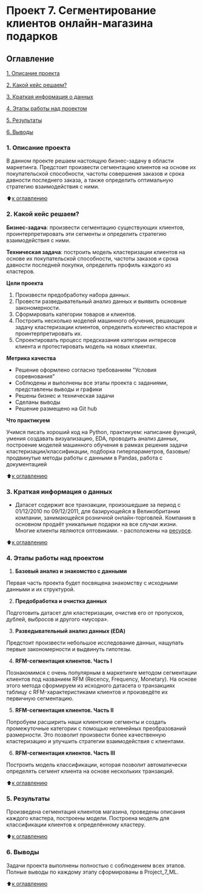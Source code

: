 # Проект 7. Сегментирование клиентов онлайн-магазина подарков 

## Оглавление
[1. Описание проекта](https://github.com/Abricovich/Abricovich-sf_data_science/tree/master/project_6#1-%D0%BE%D0%BF%D0%B8%D1%81%D0%B0%D0%BD%D0%B8%D0%B5-%D0%BF%D1%80%D0%BE%D0%B5%D0%BA%D1%82%D0%B0)

[2. Какой кейс решаем?](https://github.com/Abricovich/Abricovich-sf_data_science/tree/master/project_6#2-%D0%BA%D0%B0%D0%BA%D0%BE%D0%B9-%D0%BA%D0%B5%D0%B9%D1%81-%D1%80%D0%B5%D1%88%D0%B0%D0%B5%D0%BC)

[3. Краткая информация о данных](https://github.com/Abricovich/Abricovich-sf_data_science/tree/master/project_6#3-%D0%BA%D1%80%D0%B0%D1%82%D0%BA%D0%B0%D1%8F-%D0%B8%D0%BD%D1%84%D0%BE%D1%80%D0%BC%D0%B0%D1%86%D0%B8%D1%8F-%D0%BE-%D0%B4%D0%B0%D0%BD%D0%BD%D1%8B%D1%85)

[4. Этапы работы над проектом](https://github.com/Abricovich/Abricovich-sf_data_science/tree/master/project_6#4-%D1%8D%D1%82%D0%B0%D0%BF%D1%8B-%D1%80%D0%B0%D0%B1%D0%BE%D1%82%D1%8B-%D0%BD%D0%B0%D0%B4-%D0%BF%D1%80%D0%BE%D0%B5%D0%BA%D1%82%D0%BE%D0%BC)

[5. Результаты](https://github.com/Abricovich/Abricovich-sf_data_science/tree/master/project_6#5-%D1%80%D0%B5%D0%B7%D1%83%D0%BB%D1%8C%D1%82%D0%B0%D1%82%D1%8B)

[6. Выводы](https://github.com/Abricovich/Abricovich-sf_data_science/tree/master/project_6#6-%D0%B2%D1%8B%D0%B2%D0%BE%D0%B4%D1%8B)

### 1. Описание проекта
В данном проекте решаем настоящую бизнес-задачу в области маркетинга. Предстоит произвести сегментацию клиентов на основе их покупательской способности, частоты совершения заказов и срока давности последнего заказа, а также определить оптимальную стратегию взаимодействия с ними.

:arrow_up:[к оглавлению](https://github.com/Abricovich/Abricovich-sf_data_science/tree/master/project_6#%D0%BE%D0%B3%D0%BB%D0%B0%D0%B2%D0%BB%D0%B5%D0%BD%D0%B8%D0%B5)

### 2. Какой кейс решаем?
**Бизнес-задача**: произвести сегментацию существующих клиентов, проинтерпретировать эти сегменты и определить стратегию взаимодействия с ними.

**Техническая задача**: построить модель кластеризации клиентов на основе их покупательской способности, частоты заказов и срока давности последней покупки, определить профиль каждого из кластеров.

**Цели проекта**
1. Произвести предобработку набора данных.
2. Провести разведывательный анализ данных и выявить основные закономерности.
3. Сформировать категории товаров и клиентов.
4. Построить несколько моделей машинного обучения, решающих задачу кластеризации клиентов, определить количество кластеров и проинтерпретировать их.
5. Спроектировать процесс предсказания категории интересов клиента и протестировать модель на новых клиентах.

**Метрика качества**
- Решение оформлено согласно требованиям "Условия соревнования"
- Соблюдены и выполнены все этапы проекта с заданиями, представлены выводы и графики
- Решены бизнес и техническая задачи
- Сделаны выводы 
- Решение размещено на Git hub

**Что практикуем**

Учимся писать хороший код на Python, практикуем: написание функций, умения создавать визуализацию, EDA, проводить анализ данных, построение моделей машинного обучения в рамках решения задачи кластеризации/классификации, подборка гиперпараметров, базовые/продвинутые методы работы  с данными в Pandas, работа с документацией

:arrow_up:[к оглавлению](https://github.com/Abricovich/Abricovich-sf_data_science/tree/master/project_6#%D0%BE%D0%B3%D0%BB%D0%B0%D0%B2%D0%BB%D0%B5%D0%BD%D0%B8%D0%B5)

### 3. Краткая информация о данных
- Датасет содержит все транзакции, произошедшие за период с 01/12/2010 по 09/12/2011, для базирующейся в Великобритании компании, занимающейся розничной онлайн-торговлей. Компания в основном продаёт уникальные подарки на все случаи жизни. Многие клиенты являются оптовиками. - расположены на [ресурсе](https://drive.google.com/file/d/1Axlknf1Rd6T6UFRzWWZA_gBbfN2g9r3v/view).

:arrow_up:[к оглавлению](https://github.com/Abricovich/Abricovich-sf_data_science/tree/master/project_6#%D0%BE%D0%B3%D0%BB%D0%B0%D0%B2%D0%BB%D0%B5%D0%BD%D0%B8%D0%B5)

### 4. Этапы работы над проектом
1. **Базовый анализ и знакомство с данными**

Первая часть проекта будет посвящена знакомству с исходными данными и их структурой.

2. **Предобработка и очистка данных**

Подготовить датасет для кластеризации, очистив его от пропусков, дублей, выбросов и другого «мусора».

3. **Разведывательный анализ данных (EDA)**

Предстоит произвести небольшое исследование данных, нащупать первые закономерности и выдвинуть гипотезы.

4. **RFM-сегментация клиентов. Часть I**

Познакомимся с очень популярным в маркетинге методом сегментации клиентов под названием RFM (Recency, Frequency, Monetary). На основе этого метода сформируем из исходного датасета о транзакциях таблицу с RFM-характеристиками клиентов и произведёте их первичную сегментацию.

5. **RFM-сегментация клиентов. Часть II**

Попробуем расширить наши клиентские сегменты и создать промежуточные категории с помощью нелинейных преобразований размерности. Это позволит произвести более качественную кластеризацию и улучшить стратегии взаимодействия с клиентами.

6. **RFM-сегментация клиентов. Часть III**

Построить модель классификации, которая позволит автоматически определять сегмент клиента на основе нескольких транзакций.

:arrow_up:[к оглавлению](https://github.com/Abricovich/Abricovich-sf_data_science/tree/master/project_6#%D0%BE%D0%B3%D0%BB%D0%B0%D0%B2%D0%BB%D0%B5%D0%BD%D0%B8%D0%B5)
 

### 5. Результаты
Произведена сегментация клиентов магазина, проведены описания каждого кластера, построены модели. Построена модель для классификации клиентов к определённому кластеру.

:arrow_up:[к оглавлению](https://github.com/Abricovich/Abricovich-sf_data_science/tree/master/project_6#%D0%BE%D0%B3%D0%BB%D0%B0%D0%B2%D0%BB%D0%B5%D0%BD%D0%B8%D0%B5)

### 6. Выводы
Задачи проекта выполнены полностью с соблюдением всех этапов. Полные выводы по каждому этапу сформированы в Project_7_ML. 
 
:arrow_up:[к оглавлению](https://github.com/Abricovich/Abricovich-sf_data_science/tree/master/project_6#%D0%BE%D0%B3%D0%BB%D0%B0%D0%B2%D0%BB%D0%B5%D0%BD%D0%B8%D0%B5)








